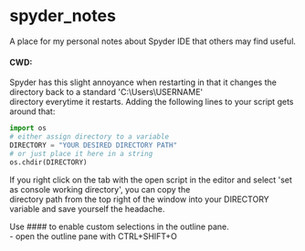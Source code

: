 # spyder_notes
A place for my personal notes about Spyder IDE that others may find useful.

#### CWD:
Spyder has this slight annoyance when restarting in that it changes the directory back to a standard 'C:\Users\USERNAME\'  
directory everytime it restarts. Adding the following lines to your script gets around that:
```python
import os
# either assign directory to a variable
DIRECTORY = "YOUR DESIRED DIRECTORY PATH"
# or just place it here in a string
os.chdir(DIRECTORY)
```

If you right click on the tab with the open script in the editor and select 'set as console working directory', you can copy the  
directory path from the top right of the window into your DIRECTORY variable and save yourself the headache.

Use #### to enable custom selections in the outline pane.  
	- open the outline pane with CTRL+SHIFT+O  







